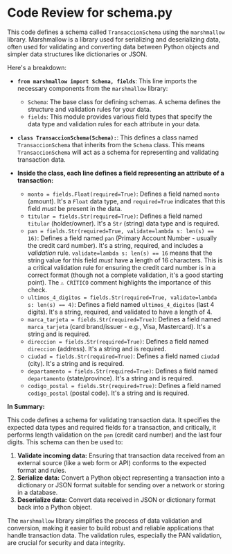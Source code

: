 <!-- hash:157217a69550cba7e3dffdd56392c693525e00cc465e9218fe12af3e55226db5 -->
# Code Review for schema.py

This code defines a schema called `TransaccionSchema` using the `marshmallow` library.  Marshmallow is a library used for serializing and deserializing data, often used for validating and converting data between Python objects and simpler data structures like dictionaries or JSON.

Here's a breakdown:

* **`from marshmallow import Schema, fields`**:  This line imports the necessary components from the `marshmallow` library:
    * `Schema`: The base class for defining schemas. A schema defines the structure and validation rules for your data.
    * `fields`:  This module provides various field types that specify the data type and validation rules for each attribute in your data.

* **`class TransaccionSchema(Schema):`**: This defines a class named `TransaccionSchema` that inherits from the `Schema` class.  This means `TransaccionSchema` will act as a schema for representing and validating transaction data.

* **Inside the class, each line defines a field representing an attribute of a transaction:**
    * `monto = fields.Float(required=True)`: Defines a field named `monto` (amount). It's a `Float` data type, and `required=True` indicates that this field *must* be present in the data.
    * `titular = fields.Str(required=True)`: Defines a field named `titular` (holder/owner). It's a `Str` (string) data type and is required.
    * `pan = fields.Str(required=True, validate=lambda s: len(s) == 16)`: Defines a field named `pan` (Primary Account Number - usually the credit card number). It's a string, required, and includes a *validation* rule.  `validate=lambda s: len(s) == 16` means that the string value for this field *must* have a length of 16 characters. This is a critical validation rule for ensuring the credit card number is in a correct format (though not a complete validation, it's a good starting point). The `⚠️ CRÍTICO` comment highlights the importance of this check.
    * `ultimos_4_digitos = fields.Str(required=True, validate=lambda s: len(s) == 4)`: Defines a field named `ultimos_4_digitos` (last 4 digits).  It's a string, required, and validated to have a length of 4.
    * `marca_tarjeta = fields.Str(required=True)`: Defines a field named `marca_tarjeta` (card brand/issuer - e.g., Visa, Mastercard). It's a string and is required.
    * `direccion = fields.Str(required=True)`: Defines a field named `direccion` (address).  It's a string and is required.
    * `ciudad = fields.Str(required=True)`: Defines a field named `ciudad` (city).  It's a string and is required.
    * `departamento = fields.Str(required=True)`: Defines a field named `departamento` (state/province). It's a string and is required.
    * `codigo_postal = fields.Str(required=True)`: Defines a field named `codigo_postal` (postal code).  It's a string and is required.

**In Summary:**

This code defines a schema for validating transaction data.  It specifies the expected data types and required fields for a transaction, and critically, it performs length validation on the `pan` (credit card number) and the last four digits.  This schema can then be used to:

1.  **Validate incoming data:**  Ensuring that transaction data received from an external source (like a web form or API) conforms to the expected format and rules.
2.  **Serialize data:**  Convert a Python object representing a transaction into a dictionary or JSON format suitable for sending over a network or storing in a database.
3.  **Deserialize data:**  Convert data received in JSON or dictionary format back into a Python object.

The `marshmallow` library simplifies the process of data validation and conversion, making it easier to build robust and reliable applications that handle transaction data.  The validation rules, especially the PAN validation, are crucial for security and data integrity.
